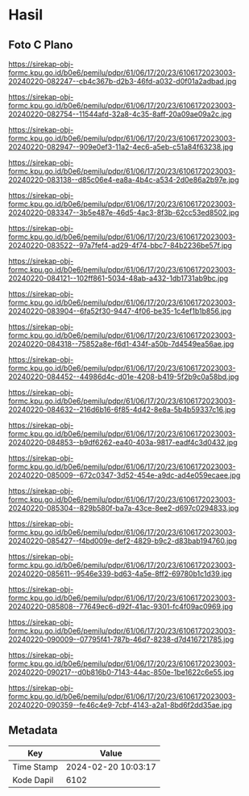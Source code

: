 # Hasil

## Foto C Plano

https://sirekap-obj-formc.kpu.go.id/b0e6/pemilu/pdpr/61/06/17/20/23/6106172023003-20240220-082247--cb4c367b-d2b3-46fd-a032-d0f01a2adbad.jpg

https://sirekap-obj-formc.kpu.go.id/b0e6/pemilu/pdpr/61/06/17/20/23/6106172023003-20240220-082754--11544afd-32a8-4c35-8aff-20a09ae09a2c.jpg

https://sirekap-obj-formc.kpu.go.id/b0e6/pemilu/pdpr/61/06/17/20/23/6106172023003-20240220-082947--909e0ef3-11a2-4ec6-a5eb-c51a84f63238.jpg

https://sirekap-obj-formc.kpu.go.id/b0e6/pemilu/pdpr/61/06/17/20/23/6106172023003-20240220-083138--d85c06e4-ea8a-4b4c-a534-2d0e86a2b97e.jpg

https://sirekap-obj-formc.kpu.go.id/b0e6/pemilu/pdpr/61/06/17/20/23/6106172023003-20240220-083347--3b5e487e-46d5-4ac3-8f3b-62cc53ed8502.jpg

https://sirekap-obj-formc.kpu.go.id/b0e6/pemilu/pdpr/61/06/17/20/23/6106172023003-20240220-083522--97a7fef4-ad29-4f74-bbc7-84b2236be57f.jpg

https://sirekap-obj-formc.kpu.go.id/b0e6/pemilu/pdpr/61/06/17/20/23/6106172023003-20240220-084121--102ff861-5034-48ab-a432-1db1731ab9bc.jpg

https://sirekap-obj-formc.kpu.go.id/b0e6/pemilu/pdpr/61/06/17/20/23/6106172023003-20240220-083904--6fa52f30-9447-4f06-be35-1c4ef1b1b856.jpg

https://sirekap-obj-formc.kpu.go.id/b0e6/pemilu/pdpr/61/06/17/20/23/6106172023003-20240220-084318--75852a8e-f6d1-434f-a50b-7d4549ea56ae.jpg

https://sirekap-obj-formc.kpu.go.id/b0e6/pemilu/pdpr/61/06/17/20/23/6106172023003-20240220-084452--44986d4c-d01e-4208-b419-5f2b9c0a58bd.jpg

https://sirekap-obj-formc.kpu.go.id/b0e6/pemilu/pdpr/61/06/17/20/23/6106172023003-20240220-084632--216d6b16-6f85-4d42-8e8a-5b4b59337c16.jpg

https://sirekap-obj-formc.kpu.go.id/b0e6/pemilu/pdpr/61/06/17/20/23/6106172023003-20240220-084853--b9df6262-ea40-403a-9817-eadf4c3d0432.jpg

https://sirekap-obj-formc.kpu.go.id/b0e6/pemilu/pdpr/61/06/17/20/23/6106172023003-20240220-085009--672c0347-3d52-454e-a9dc-ad4e059ecaee.jpg

https://sirekap-obj-formc.kpu.go.id/b0e6/pemilu/pdpr/61/06/17/20/23/6106172023003-20240220-085304--829b580f-ba7a-43ce-8ee2-d697c0294833.jpg

https://sirekap-obj-formc.kpu.go.id/b0e6/pemilu/pdpr/61/06/17/20/23/6106172023003-20240220-085427--f4bd009e-def2-4829-b9c2-d83bab194760.jpg

https://sirekap-obj-formc.kpu.go.id/b0e6/pemilu/pdpr/61/06/17/20/23/6106172023003-20240220-085611--9546e339-bd63-4a5e-8ff2-69780b1c1d39.jpg

https://sirekap-obj-formc.kpu.go.id/b0e6/pemilu/pdpr/61/06/17/20/23/6106172023003-20240220-085808--77649ec6-d92f-41ac-9301-fc4f09ac0969.jpg

https://sirekap-obj-formc.kpu.go.id/b0e6/pemilu/pdpr/61/06/17/20/23/6106172023003-20240220-090009--07795f41-787b-46d7-8238-d7d416721785.jpg

https://sirekap-obj-formc.kpu.go.id/b0e6/pemilu/pdpr/61/06/17/20/23/6106172023003-20240220-090217--d0b816b0-7143-44ac-850e-1be1622c6e55.jpg

https://sirekap-obj-formc.kpu.go.id/b0e6/pemilu/pdpr/61/06/17/20/23/6106172023003-20240220-090359--fe46c4e9-7cbf-4143-a2a1-8bd6f2dd35ae.jpg


## Metadata

| Key        | Value               |
| ---------- | ------------------- |
| Time Stamp | 2024-02-20 10:03:17 |
| Kode Dapil | 6102                |



